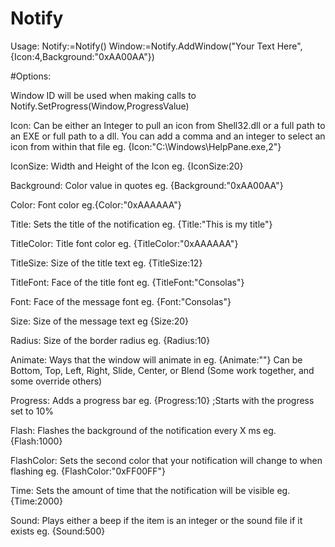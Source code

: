 # Notify
Usage:
Notify:=Notify()
Window:=Notify.AddWindow("Your Text Here",{Icon:4,Background:"0xAA00AA"})

#Options:

Window ID will be used when making calls to Notify.SetProgress(Window,ProgressValue)

Icon: Can be either an Integer to pull an icon from Shell32.dll or a full path to an EXE or full path to a dll.  You can add a comma and an integer to select an icon from within that file eg. {Icon:"C:\Windows\HelpPane.exe,2"}

IconSize: Width and Height of the Icon eg. {IconSize:20}

Background: Color value in quotes eg. {Background:"0xAA00AA"}

Color: Font color eg.{Color:"0xAAAAAA"}

Title: Sets the title of the notification eg. {Title:"This is my title"}

TitleColor: Title font color eg. {TitleColor:"0xAAAAAA"}

TitleSize: Size of the title text eg. {TitleSize:12}

TitleFont: Face of the title font eg. {TitleFont:"Consolas"}

Font: Face of the message font eg. {Font:"Consolas"}

Size: Size of the message text eg {Size:20}

Radius: Size of the border radius eg. {Radius:10}

Animate: Ways that the window will animate in eg. {Animate:""} Can be Bottom, Top, Left, Right, Slide, Center, or Blend (Some work together, and some override others)

Progress: Adds a progress bar eg. {Progress:10} ;Starts with the progress set to 10%

Flash: Flashes the background of the notification every X ms eg. {Flash:1000}

FlashColor: Sets the second color that your notification will change to when flashing eg. {FlashColor:"0xFF00FF"}

Time: Sets the amount of time that the notification will be visible eg. {Time:2000}

Sound: Plays either a beep if the item is an integer or the sound file if it exists eg. {Sound:500}

